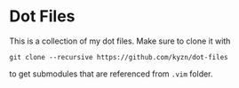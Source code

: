 # Dot Files

This is a collection of my dot files. Make sure to clone it with

    git clone --recursive https://github.com/kyzn/dot-files

to get submodules that are referenced from `.vim` folder.
